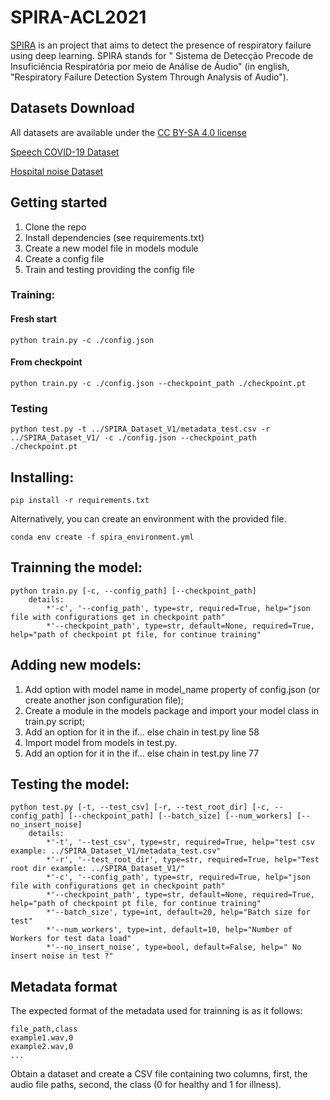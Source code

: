 # SPIRA-ACL2021

[SPIRA](https://spira.ime.usp.br/) is an project that aims to detect the presence of respiratory failure using deep learning. SPIRA stands for "
Sistema de Detecção Precode de Insuficiência Respiratória por meio de Análise de Áudio" (in english, "Respiratory Failure Detection System Through Analysis of Audio").

## Datasets Download
All datasets are available under the [CC BY-SA 4.0 license](https://creativecommons.org/licenses/by-sa/4.0/)

[Speech COVID-19  Dataset](https://drive.google.com/file/d/19XPLqGQuiZhGCz4c0e4e5g7Z4pKXy8nB/view?usp=sharing)

[Hospital noise Dataset](https://drive.google.com/file/d/1LDCaKdH-J-kP-ADNt46mnE-EY1Xmn5xM/view?usp=sharing)


## Getting started

1. Clone the repo
2. Install dependencies (see requirements.txt)
3. Create a new model file in models module
4. Create a config file
5. Train and testing providing the config file

### Training:

#### Fresh start

`python train.py -c ./config.json`

#### From checkpoint 

`python train.py -c ./config.json --checkpoint_path ./checkpoint.pt`

### Testing

`python test.py -t ../SPIRA_Dataset_V1/metadata_test.csv -r ../SPIRA_Dataset_V1/ -c ./config.json --checkpoint_path ./checkpoint.pt`
        

## Installing:

`pip install -r requirements.txt`

Alternatively, you can create an environment with the provided file.

`conda env create -f spira_environment.yml`
    
## Trainning the model:

```
python train.py [-c, --config_path] [--checkpoint_path]
    details:
        *'-c', '--config_path', type=str, required=True, help="json file with configurations get in checkpoint path"
        *'--checkpoint_path', type=str, default=None, required=True, help="path of checkpoint pt file, for continue training"
```

## Adding new models: 
   
1. Add option with model name in model_name property of config.json (or create another json configuration file);
2. Create a module in the models package and import your model class in train.py script;
3. Add an option for it in the if... else chain in test.py line 58
4. Import model from models in test.py. 
5. Add an option for it in the if... else chain in test.py line 77

## Testing the model:

```
python test.py [-t, --test_csv] [-r, --test_root_dir] [-c, --config_path] [--checkpoint_path] [--batch_size] [--num_workers] [--no_insert_noise]
    details:
        *'-t', '--test_csv', type=str, required=True, help="test csv example: ../SPIRA_Dataset_V1/metadata_test.csv"
        *'-r', '--test_root_dir', type=str, required=True, help="Test root dir example: ../SPIRA_Dataset_V1/"
        *'-c', '--config_path', type=str, required=True, help="json file with configurations get in checkpoint path"
        *'--checkpoint_path', type=str, default=None, required=True, help="path of checkpoint pt file, for continue training"
        *'--batch_size', type=int, default=20, help="Batch size for test"
        *'--num_workers', type=int, default=10, help="Number of Workers for test data load"
        *'--no_insert_noise', type=bool, default=False, help=" No insert noise in test ?"
```

## Metadata format

The expected format of the metadata used for trainning is as it follows:

```
file_path,class
example1.wav,0
example2.wav,0
...
```

Obtain a dataset and create a CSV file containing two columns, first, the audio file paths, second, the class (0 for healthy and 1 for illness).
